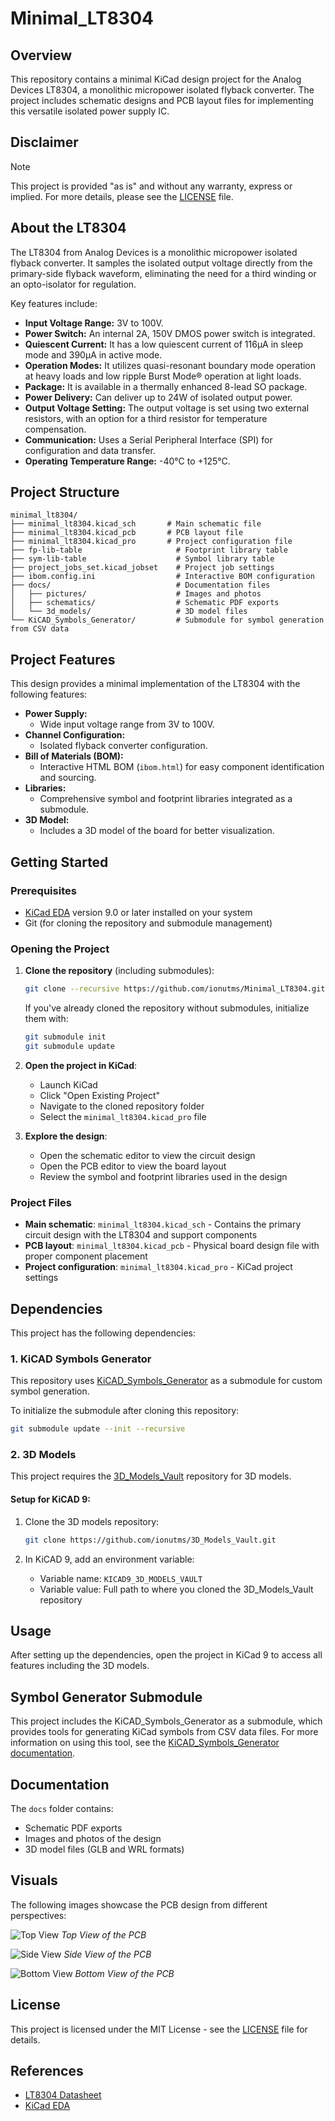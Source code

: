 # Minimal_LT8304

## Overview

This repository contains a minimal KiCad design project for the Analog Devices LT8304, a monolithic micropower isolated flyback converter. The project includes schematic designs and PCB layout files for implementing this versatile isolated power supply IC.

## Disclaimer

> [!NOTE]
> This project is provided "as is" and without any warranty, express or implied. For more details, please see the [LICENSE](LICENSE) file.

## About the LT8304

The LT8304 from Analog Devices is a monolithic micropower isolated flyback converter. It samples the isolated output voltage directly from the primary-side flyback waveform, eliminating the need for a third winding or an opto-isolator for regulation.

Key features include:

- **Input Voltage Range:** 3V to 100V.
- **Power Switch:** An internal 2A, 150V DMOS power switch is integrated.
- **Quiescent Current:** It has a low quiescent current of 116μA in sleep mode and 390μA in active mode.
- **Operation Modes:** It utilizes quasi-resonant boundary mode operation at heavy loads and low ripple Burst Mode® operation at light loads.
- **Package:** It is available in a thermally enhanced 8-lead SO package.
- **Power Delivery:** Can deliver up to 24W of isolated output power.
- **Output Voltage Setting:** The output voltage is set using two external resistors, with an option for a third resistor for temperature compensation.
- **Communication:** Uses a Serial Peripheral Interface (SPI) for configuration and data transfer.
- **Operating Temperature Range:** -40°C to +125°C.

## Project Structure

```
minimal_lt8304/
├── minimal_lt8304.kicad_sch       # Main schematic file
├── minimal_lt8304.kicad_pcb       # PCB layout file
├── minimal_lt8304.kicad_pro       # Project configuration file
├── fp-lib-table                     # Footprint library table
├── sym-lib-table                    # Symbol library table
├── project_jobs_set.kicad_jobset    # Project job settings
├── ibom.config.ini                  # Interactive BOM configuration
├── docs/                            # Documentation files
│   ├── pictures/                    # Images and photos
│   ├── schematics/                  # Schematic PDF exports
│   └── 3d_models/                   # 3D model files
└── KiCAD_Symbols_Generator/         # Submodule for symbol generation from CSV data
```

## Project Features

This design provides a minimal implementation of the LT8304 with the following features:

- **Power Supply:**
  - Wide input voltage range from 3V to 100V.
- **Channel Configuration:**
  - Isolated flyback converter configuration.
- **Bill of Materials (BOM):**
  - Interactive HTML BOM (`ibom.html`) for easy component identification and sourcing.
- **Libraries:**
  - Comprehensive symbol and footprint libraries integrated as a submodule.
- **3D Model:**
  - Includes a 3D model of the board for better visualization.

## Getting Started

### Prerequisites

- [KiCad EDA](https://www.kicad.org/) version 9.0 or later installed on your system
- Git (for cloning the repository and submodule management)

### Opening the Project

1. **Clone the repository** (including submodules):
   ```bash
   git clone --recursive https://github.com/ionutms/Minimal_LT8304.git
   ```
   
   If you've already cloned the repository without submodules, initialize them with:
   ```bash
   git submodule init
   git submodule update
   ```

2. **Open the project in KiCad**:
   - Launch KiCad
   - Click "Open Existing Project"
   - Navigate to the cloned repository folder
   - Select the `minimal_lt8304.kicad_pro` file

3. **Explore the design**:
   - Open the schematic editor to view the circuit design
   - Open the PCB editor to view the board layout
   - Review the symbol and footprint libraries used in the design

### Project Files

- **Main schematic**: `minimal_lt8304.kicad_sch` - Contains the primary circuit design with the LT8304 and support components
- **PCB layout**: `minimal_lt8304.kicad_pcb` - Physical board design file with proper component placement
- **Project configuration**: `minimal_lt8304.kicad_pro` - KiCad project settings

## Dependencies

This project has the following dependencies:

### 1. KiCAD Symbols Generator

This repository uses [KiCAD_Symbols_Generator](https://github.com/ionutms/KiCAD_Symbols_Generator) as a submodule for custom symbol generation.

To initialize the submodule after cloning this repository:

```bash
git submodule update --init --recursive
```

### 2. 3D Models

This project requires the [3D_Models_Vault](https://github.com/ionutms/3D_Models_Vault) repository for 3D models.

#### Setup for KiCAD 9:

1. Clone the 3D models repository:
   ```bash
   git clone https://github.com/ionutms/3D_Models_Vault.git
   ```

2. In KiCAD 9, add an environment variable:
   - Variable name: `KICAD9_3D_MODELS_VAULT`
   - Variable value: Full path to where you cloned the 3D_Models_Vault repository

## Usage

After setting up the dependencies, open the project in KiCad 9 to access all features including the 3D models.

## Symbol Generator Submodule

This project includes the KiCAD_Symbols_Generator as a submodule, which provides tools for generating KiCad symbols from CSV data files. For more information on using this tool, see the [KiCAD_Symbols_Generator documentation](minimal_lt8304/KiCAD_Symbols_Generator/README.md).

## Documentation

The `docs` folder contains:
- Schematic PDF exports
- Images and photos of the design
- 3D model files (GLB and WRL formats)

## Visuals

The following images showcase the PCB design from different perspectives:

![Top View](minimal_lt8304/docs/pictures/2_minimal_lt8304_top.png)
*Top View of the PCB*

![Side View](minimal_lt8304/docs/pictures/1_minimal_lt8304_side.png)
*Side View of the PCB*

![Bottom View](minimal_lt8304/docs/pictures/3_minimal_lt8304_bottom.png)
*Bottom View of the PCB*

## License

This project is licensed under the MIT License - see the [LICENSE](LICENSE) file for details.

## References

- [LT8304 Datasheet](https://www.analog.com/media/en/technical-documentation/data-sheets/lt8304-8304-1.pdf)
- [KiCad EDA](https://www.kicad.org/)
